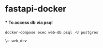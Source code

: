 # fastapi-docker

#### * To access db via psql
```docker-compose exec web-db psql -U postgres```

```\c web_dev```

